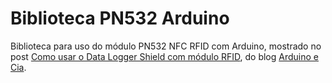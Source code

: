 # Biblioteca PN532 Arduino
Biblioteca para uso do módulo PN532 NFC RFID com Arduino, mostrado no post <a href="https://www.arduinoecia.com.br/2017/02/data-logger-shield-com-rfid-nfc-pn532.html">Como usar o Data Logger Shield com módulo RFID</a>, do blog <a href="https://www.arduinoecia.com.br">Arduino e Cia</a>.
